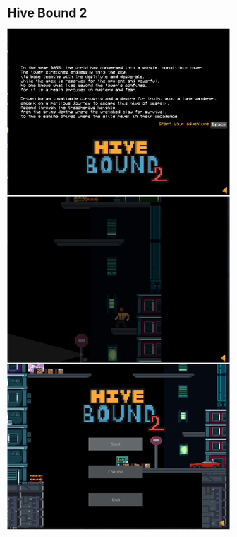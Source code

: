 # Hive Bound 2

![story](./screenshots/2.png)
![menu](./screenshots/1.png)
![game](./screenshots/3.png)




